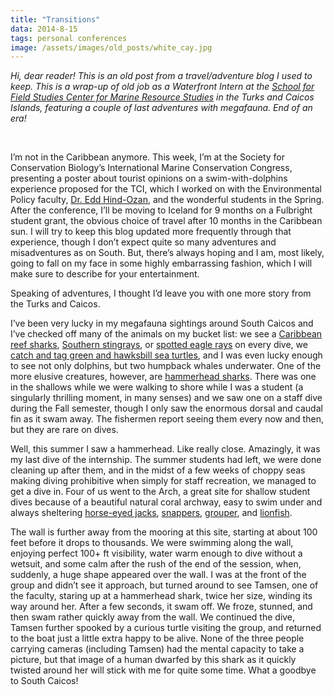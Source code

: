 ```yaml
---
title: "Transitions"
data: 2014-8-15
tags: personal conferences
image: /assets/images/old_posts/white_cay.jpg
---
```


*Hi, dear reader! This is an old post from a travel/adventure blog I used to keep. This is a wrap-up of old job as a Waterfront Intern at the [School for Field Studies Center for Marine Resource Studies][CMRS] in the Turks and Caicos Islands, featuring a couple of last adventures with megafauna. End of an era!*

<br>

I’m not in the Caribbean anymore.  This week, I’m at the Society for Conservation Biology’s International Marine Conservation Congress, presenting a poster about tourist opinions on a swim-with-dolphins experience proposed for the TCI, which I worked on with the Environmental Policy faculty, [Dr. Edd Hind-Ozan][Edd], and the wonderful students in the Spring.  After the conference, I’ll be moving to Iceland for 9 months on a Fulbright student grant, the obvious choice of travel after 10 months in the Caribbean sun.  I will try to keep this blog updated more frequently through that experience, though I don’t expect quite so many adventures and misadventures as on South.  But, there’s always hoping and I am, most likely, going to fall on my face in some highly embarrassing fashion, which I will make sure to describe for your entertainment.

Speaking of adventures, I thought I’d leave you with one more story from the Turks and Caicos. 

I’ve been very lucky in my megafauna sightings around South Caicos and I’ve checked off many of the animals on my bucket list: we see a [Caribbean reef sharks][sharks], [Southern stingrays][sting], or [spotted eagle rays][eagle] on every dive, we [catch and tag green and hawksbill sea turtles][research], and I was even lucky enough to see not only dolphins, but two humpback whales underwater.  One of the more elusive creatures, however, are [hammerhead sharks][hammer].  There was one in the shallows while we were walking to shore while I was a student (a singularly thrilling moment, in many senses) and we saw one on a staff dive during the Fall semester, though I only saw the enormous dorsal and caudal fin as it swam away.  The fishermen report seeing them every now and then, but they are rare on dives.

Well, this summer I saw a hammerhead.  Like really close.  Amazingly, it was my last dive of the internship.  The summer students had left, we were done cleaning up after them, and in the midst of a few weeks of choppy seas making diving prohibitive when simply for staff recreation, we managed to get a dive in.  Four of us went to the Arch, a great site for shallow student dives because of a beautiful natural coral archway, easy to swim under and always sheltering [horse-eyed jacks][horse], [snappers][snap], [grouper][group], and [lionfish][lion].  

The wall is further away from the mooring at this site, starting at about 100 feet before it drops to thousands.  We were swimming along the wall, enjoying perfect 100+ ft visibility, water warm enough to dive without a wetsuit, and some calm after the rush of the end of the session, when, suddenly, a huge shape appeared over the wall.  I was at the front of the group and didn’t see it approach, but turned around to see Tamsen, one of the faculty, staring up at a hammerhead shark, twice her size, winding its way around her.  After a few seconds, it swam off.  We froze, stunned, and then swam rather quickly away from the wall.  We continued the dive, Tamsen further spooked by a curious turtle visiting the group, and returned to the boat just a little extra happy to be alive.  None of the three people carrying cameras (including Tamsen) had the mental capacity to take a picture, but that image of a human dwarfed by this shark as it quickly twisted around her will stick with me for quite some time.  What a goodbye to South Caicos!



[CMRS]: https://fieldstudies.org/centers/tci/
[Edd]: https://twitter.com/socialseas?lang=en
[sharks]: https://en.wikipedia.org/wiki/Caribbean_reef_shark
[sting]: https://en.wikipedia.org/wiki/Southern_stingray
[eagle]: https://en.wikipedia.org/wiki/Spotted_eagle_ray
[research]: https://www.cambridge.org/core/journals/marine-biodiversity-records/article/confirmation-of-recent-hawksbill-turtle-eretmochelys-imbricata-nesting-activity-on-south-caicos-turks-and-caicos-islands/8C8EA8D6E667C1D3E117CF0E9B69F63A
[hammer]: https://en.wikipedia.org/wiki/Hammerhead_shark
[horse]: https://en.wikipedia.org/wiki/Horse-eye_jack
[snap]: https://www.google.ie/search?q=snappers+caribbean&source=lnms&tbm=isch&sa=X&ved=0ahUKEwjJsr_Vn-_cAhWhOsAKHYUUADgQ_AUICygC&biw=1152&bih=1200
[group]: https://www.google.ie/search?biw=1152&bih=1200&tbm=isch&sa=1&ei=2zV0W4aEO6SNgAbq7LnADA&q=grouper+caribbean&oq=grouper+caribbean&gs_l=img.3..0i7i30k1j0i30k1.20807.21443.0.21600.7.7.0.0.0.0.127.497.6j1.7.0....0...1c.1.64.img..1.6.437...0i7i5i30k1j0i8i7i30k1.0.DJ-yN3xxawU
[lion]: https://www.google.ie/search?q=lionfish&source=lnms&tbm=isch&sa=X&ved=0ahUKEwjtv7_yn-_cAhXHTcAKHcizCAcQ_AUICigB&biw=1152&bih=1200
